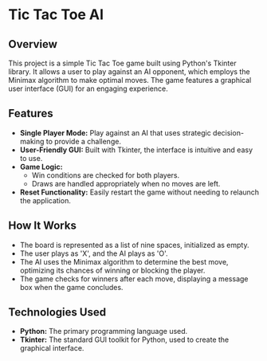 # Tic Tac Toe AI

## Overview

This project is a simple Tic Tac Toe game built using Python's Tkinter library. It allows a user to play against an AI opponent, which employs the Minimax algorithm to make optimal moves. The game features a graphical user interface (GUI) for an engaging experience.

## Features

- **Single Player Mode:** Play against an AI that uses strategic decision-making to provide a challenge.
- **User-Friendly GUI:** Built with Tkinter, the interface is intuitive and easy to use.
- **Game Logic:** 
  - Win conditions are checked for both players.
  - Draws are handled appropriately when no moves are left.
- **Reset Functionality:** Easily restart the game without needing to relaunch the application.

## How It Works

- The board is represented as a list of nine spaces, initialized as empty.
- The user plays as 'X', and the AI plays as 'O'.
- The AI uses the Minimax algorithm to determine the best move, optimizing its chances of winning or blocking the player.
- The game checks for winners after each move, displaying a message box when the game concludes.

## Technologies Used

- **Python:** The primary programming language used.
- **Tkinter:** The standard GUI toolkit for Python, used to create the graphical interface.
